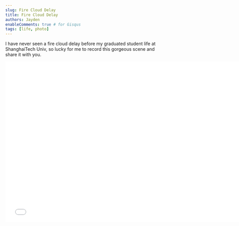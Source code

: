 ```yaml
---
slug: Fire Cloud Delay
title: Fire Cloud Delay
authors: Jayden
enableComments: true # for Gisqus
tags: [life, photo]
---
```


I have never seen a fire cloud delay before my graduated student life at ShanghaiTech Univ, so lucky for me to record this gorgeous scene and share it with you.

<iframe src="//player.bilibili.com/player.html?aid=743267597&bvid=BV1hk4y1P779&cid=1192492124&page=1" scrolling="no" border="0" frameborder="no" framespacing="0" allowfullscreen="true" height='500' width='750'> </iframe>